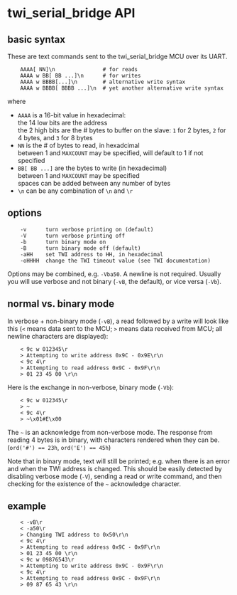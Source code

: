 twi\_serial\_bridge API
=====================

basic syntax
------------

These are text commands sent to the  twi\_serial\_bridge MCU over its UART.

        AAAA[ NN]\n               # for reads
        AAAA w BB[ BB ...]\n      # for writes
        AAAA w BBBB[...]\n        # alternative write syntax
        AAAA w BBBB[ BBBB ...]\n  # yet another alternative write syntax

where

* `AAAA` is a 16-bit value in hexadecimal:  
  the 14 low bits are the address  
  the 2 high bits are the # bytes to buffer on the slave: 
  `1` for 2 bytes, `2` for 4 bytes, and `3` for 8 bytes
* `NN` is the # of bytes to read, in hexadcimal  
  between 1 and `MAXCOUNT` may be specified, will default to 1 if not specified
* `BB[ BB ...]` are the bytes to write (in hexadecimal)  
  between 1 and `MAXCOUNT` may be specified  
  spaces can be added between any number of bytes 
* `\n` can be any combination of `\n` and `\r`

options
-------

        -v      turn verbose printing on (default)
        -V      turn verbose printing off
        -b      turn binary mode on
        -B      turn binary mode off (default)
        -aHH    set TWI address to HH, in hexadecimal
        -oHHHH  change the TWI timeout value (see TWI documentation)

Options may be combined, e.g. `-Vba50`. A newline is not required. Usually you will use verbose and not binary (`-vB`, the default), or vice versa (`-Vb`).

normal vs. binary mode
----------------------

In verbose + non-binary mode (`-vB`), a read followed by a write will look like
this (`<` means data sent to the MCU; `>` means data received from MCU; all newline characters are displayed):

        < 9c w 012345\r
        > Attempting to write address 0x9C - 0x9E\r\n
        < 9c 4\r
        > Attempting to read address 0x9C - 0x9F\r\n
        > 01 23 45 00 \r\n

Here is the exchange in non-verbose, binary mode (`-Vb`):

        < 9c w 012345\r
        > ~
        < 9c 4\r
        > ~\x01#E\x00
 
The `~` is an acknowledge from non-verbose mode. The response from reading 4 bytes is in binary, with characters rendered when they can be. (`ord('#') == 23h`, `ord('E') == 45h`)

Note that in binary mode, text will still be printed; e.g. when there is an error and when the TWI address is changed. This should be easily detected by disabling verbose mode (`-V`), sending a read or write command, and then checking for the existence of the `~` acknowledge character.

example
-------

        < -vB\r
        < -a50\r
        > Changing TWI address to 0x50\r\n
        < 9c 4\r
        > Attempting to read address 0x9C - 0x9F\r\n
        > 01 23 45 00 \r\n
        < 9c w 09876543\r
        > Attempting to write address 0x9C - 0x9F\r\n
        < 9c 4\r
        > Attempting to read address 0x9C - 0x9F\r\n
        > 09 87 65 43 \r\n

